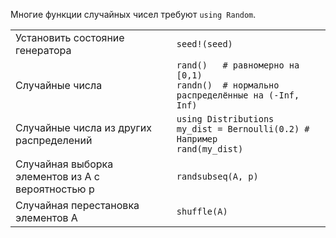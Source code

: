 Многие функции  случайных чисел требуют `using Random`.

|                                  |                                                               |
| -------------------------------- | ------------------------------------------------------------- |
| Установить состояние генератора  | `seed!(seed)`                                                 |
| Случайные числа                  | `rand()   # равномерно на [0,1)`<br>`randn()  # нормально распределённые на (-Inf, Inf)` |
| Случайные числа из других распределений | `using Distributions`<br>`my_dist = Bernoulli(0.2) # Например`<br>`rand(my_dist)` |
| Случайная выборка элементов из A с вероятностью p | `randsubseq(A, p)`               |
| Случайная перестановка элементов A | `shuffle(A)`                                                  |
